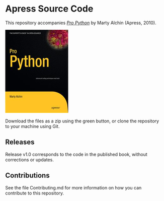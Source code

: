 # Apress Source Code

This repository accompanies [*Pro Python*](http://www.apress.com/9781430227571) by Marty Alchin (Apress, 2010).

![Cover image](9781430227571.jpg)

Download the files as a zip using the green button, or clone the repository to your machine using Git.

## Releases

Release v1.0 corresponds to the code in the published book, without corrections or updates.

## Contributions

See the file Contributing.md for more information on how you can contribute to this repository.
